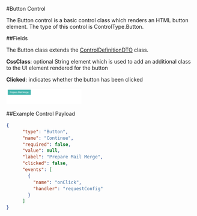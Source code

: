 #Button Control

The Button control is a basic control class which renders an HTML button element. The type of this control is ControlType.Button.

##Fields

The Button class extends the [ControlDefinitionDTO](/ForDevelopers/Objects/DataTransfer/ControlDefinitinDTO.md) class.

__CssClass__: optional String element which is used to add an additional class to the UI element rendered for the button

__Clicked__: indicates whether the button has been clicked

<img src="images/button.PNG" alt="Button UI" width="200"/>

##Example Control Payload
```json
{
      "type": "Button",
      "name": "Continue",
      "required": false,
      "value": null,
      "label": "Prepare Mail Merge",
      "clicked": false,
      "events": [
        {
          "name": "onClick",
          "handler": "requestConfig"
        }
      ]
}
```
